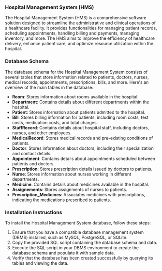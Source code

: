 ### Hospital Management System (HMS)

The Hospital Management System (HMS) is a comprehensive software solution designed to streamline the administrative and clinical operations of a healthcare facility. It provides functionalities for managing patient records, scheduling appointments, handling billing and payments, managing inventory, and more. The HMS aims to improve the efficiency of healthcare delivery, enhance patient care, and optimize resource utilization within the hospital.

### Database Schema

The database schema for the Hospital Management System consists of several tables that store information related to patients, doctors, nurses, medical records, appointments, prescriptions, bills, and more. Here's an overview of the main tables in the database:

- **Room**: Stores information about rooms available in the hospital.
- **Department**: Contains details about different departments within the hospital.
- **Patient**: Stores information about patients admitted to the hospital.
- **Bill**: Stores billing information for patients, including room costs, test costs, medication costs, and total charges.
- **StaffRecord**: Contains details about hospital staff, including doctors, nurses, and other employees.
- **MedicalRecord**: Stores medical records and pre-existing conditions of patients.
- **Doctor**: Stores information about doctors, including their specialization and contact details.
- **Appointment**: Contains details about appointments scheduled between patients and doctors.
- **Prescription**: Stores prescription details issued by doctors to patients.
- **Nurse**: Stores information about nurses working in different departments.
- **Medicine**: Contains details about medicines available in the hospital.
- **Assignements**: Stores assignments of nurses to patients.
- **Prescription_Medicines**: Associates medicines with prescriptions, indicating the medications prescribed to patients.

### Installation Instructions

To install the Hospital Management System database, follow these steps:

1. Ensure that you have a compatible database management system (DBMS) installed, such as MySQL, PostgreSQL, or SQLite.
2. Copy the provided SQL script containing the database schema and data.
3. Execute the SQL script in your DBMS environment to create the database schema and populate it with sample data.
4. Verify that the database has been created successfully by querying its tables and viewing the data.
